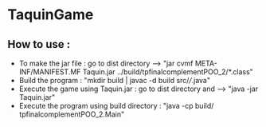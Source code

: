 # TaquinGame

## How to use : 

- To make the jar file : go to dist directory --> "jar cvmf META-INF/MANIFEST.MF Taquin.jar ../build/tpfinalcomplementPOO_2/*.class"
- Build the program : "mkdir build | javac -d build src/*/*.java"
- Execute the game using Taquin.jar : go to dist directory and --> "java -jar Taquin.jar"
- Execute the program using build directory : "java -cp build/ tpfinalcomplementPOO_2.Main"


